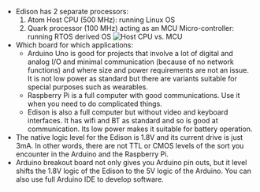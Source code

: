 - Edison has 2 separate processors:
	1. Atom Host CPU (500 MHz): running Linux OS
	2. Quark processor (100 MHz) acting as an MCU Micro-controller: running RTOS derived OS
![Host CPU vs. MCU](http://www.i-programmer.info/images/stories/News/2015/May/B/edisonmcu.jpg)
- Which board for which applications:
	- Arduino Uno is good for projects that involve a lot of digital and analog I/O and minimal communication (because of no network functions) and where size and power requirements are not an issue. It is not low power as standard but there are variants suitable for special purposes such as wearables.
	- Raspberry Pi is a full computer with good communications. Use it when you need to do complicated things.
	- Edison is also a full computer but without video and keyboard interfaces. It has wifi and BT as standard and so is good at communication. Its low power makes it suitable for battery operation.
- The native logic level for the Edison is 1.8V and its current drive is just 3mA. In other words, there are not TTL or CMOS levels of the sort you encounter in the Arduino and the Raspberry Pi.
- Arduino breakout board not only gives you Arduino pin outs, but it level shifts the 1.8V logic of the Edison to the 5V logic of the Arduino. You can also use full Arduino IDE to develop software.